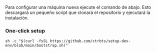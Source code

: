 Para configurar una máquina nueva ejecute el comando de abajo. Esto descargará un pequeño script que clonará el repositorio y ejecutará la instalación.

### One-click setup

    sh -c "$(curl -fsSL https://github.com/ctrbts/setup-dev-env/blob/main/bootstrap.sh)"